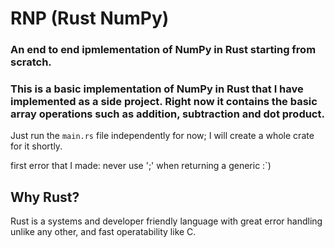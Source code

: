 # RNP (Rust NumPy)
### An end to end ipmlementation of NumPy in Rust starting from scratch.

### This is a basic implementation of NumPy in Rust that I have implemented as a side project. Right now it contains the basic array operations such as addition, subtraction and dot product.

Just run the `main.rs` file independently for now; I will create a whole crate for it shortly.


first error that I made: never use ';' when returning a generic :`)

## Why Rust?

Rust is a systems and developer friendly language with great error handling unlike any other, and fast operatability like C.
